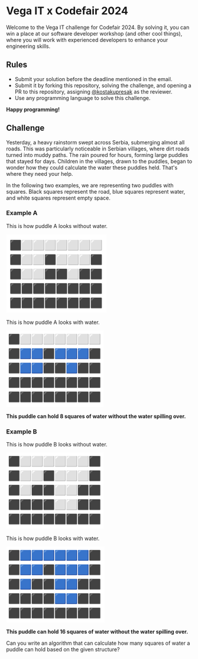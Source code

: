 # Vega IT x Codefair 2024

Welcome to the Vega IT challenge for Codefair 2024. By solving it, you can win a place at our software developer workshop (and other cool things), where you will work with experienced developers to enhance your engineering skills.

## Rules

- Submit your solution before the deadline mentioned in the email.
- Submit it by forking this repository, solving the challenge, and opening a PR to this repository, assigning [@kostakupresak](https://github.com/kostakupresak) as the reviewer.
- Use any programming language to solve this challenge.

**Happy programming!**

## Challenge

Yesterday, a heavy rainstorm swept across Serbia, submerging almost all roads. This was particularly noticeable in Serbian villages, where dirt roads turned into muddy paths. The rain poured for hours, forming large puddles that stayed for days. Children in the villages, drawn to the puddles, began to wonder how they could calculate the water these puddles held. That's where they need your help.

In the following two examples, we are representing two puddles with squares. Black squares represent the road, blue squares represent water, and white squares represent empty space.

### Example A

This is how puddle A looks without water.

![Empty puddle A](./puddles/empty_puddle_A.png)

This is how puddle A looks with water.

![Empty puddle A](./puddles/filled_puddle_A.png)

**This puddle can hold 8 squares of water without the water spilling over.**

### Example B

This is how puddle B looks without water.

![Empty puddle B](./puddles/empty_puddle_B.png)

This is how puddle B looks with water.

![Empty puddle B](./puddles/filled_puddle_B.png)

**This puddle can hold 16 squares of water without the water spilling over.**

Can you write an algorithm that can calculate how many squares of water a puddle can hold based on the given structure?
